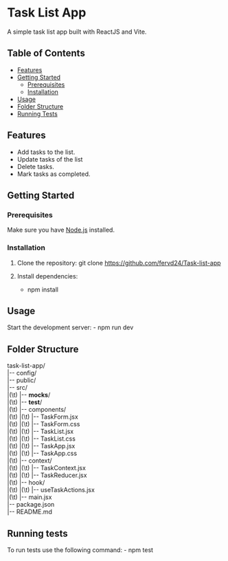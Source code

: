 # Task List App

A simple task list app built with ReactJS and Vite.

## Table of Contents

- [Features](#features)
- [Getting Started](#getting-started)
  - [Prerequisites](#prerequisites)
  - [Installation](#installation)
- [Usage](#usage)
- [Folder Structure](#folder-structure)
- [Running Tests](#running-tests)

## Features

- Add tasks to the list.
- Update tasks of the list
- Delete tasks.
- Mark tasks as completed.

## Getting Started

### Prerequisites

Make sure you have [Node.js](https://nodejs.org/) installed.

### Installation
1. Clone the repository:
   git clone https://github.com/fervd24/Task-list-app

2. Install dependencies:
    - npm install

## Usage

Start the development server:
    - npm run dev

## Folder Structure

task-list-app/  
|-- config/  
|-- public/  
|-- src/  
|(\t)   |-- __mocks__/  
|(\t)   |-- __test__/  
|(\t)   |-- components/  
|(\t)   |(\t)   |-- TaskForm.jsx  
|(\t)   |(\t)   |-- TaskForm.css  
|(\t)   |(\t)   |-- TaskList.jsx  
|(\t)   |(\t)   |-- TaskList.css  
|(\t)   |(\t)   |-- TaskApp.jsx  
|(\t)   |(\t)   |-- TaskApp.css  
|(\t)   |-- context/  
|(\t)   |(\t)   |-- TaskContext.jsx  
|(\t)   |(\t)   |-- TaskReducer.jsx  
|(\t)   |-- hook/  
|(\t)   |(\t)   |-- useTaskActions.jsx  
|(\t)   |-- main.jsx  
|-- package.json  
|-- README.md  

## Running tests
To run tests use the following command:
    - npm test
